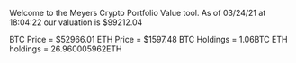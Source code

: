 Welcome to the Meyers Crypto Portfolio Value tool. 
As of 03/24/21 at 18:04:22 our valuation is $99212.04 

BTC Price = $52966.01
 ETH Price = $1597.48
BTC Holdings = 1.06BTC
 ETH holdings = 26.960005962ETH 

